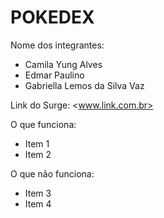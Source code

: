 # POKEDEX

Nome dos integrantes: 
- Camila Yung Alves
- Edmar Paulino
- Gabriella Lemos da Silva Vaz

Link do Surge: <www.link.com.br>

O que funciona:
- Item 1
- Item 2

O que não funciona: 
- Item 3
- Item 4

